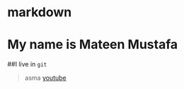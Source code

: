 # markdown
# My name is **Mateen Mustafa** 
##I live in `git`
> asma
[youtube](https://youtube.com/)
